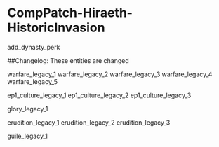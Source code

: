 # CompPatch-Hiraeth-HistoricInvasion
add_dynasty_perk

##Changelog:
These entities are changed

warfare_legacy_1
warfare_legacy_2
warfare_legacy_3
warfare_legacy_4
warfare_legacy_5

ep1_culture_legacy_1
ep1_culture_legacy_2
ep1_culture_legacy_3

glory_legacy_1

erudition_legacy_1
erudition_legacy_2
erudition_legacy_3

guile_legacy_1

